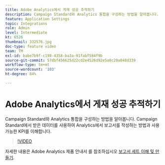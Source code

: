 ```yaml
---
title: Adobe Analytics에서 게재 성공 추적하기
description: Campaign Standard와 Analytics 통합을 구성하는 방법을 알아봅니다. Campaign Standard에서 받은 데이터를 사용하여 Analytics에서 보고서를 작성하는 방법과 사용 가능한 KPI를 이해합니다.
feature: Application Settings
topic: Integrations
role: Admin
level: Intermediate
kt: 6526
thumbnail: 332576.jpg
doc-type: feature video
team: TM
exl-id: babe7b9f-c198-4358-ba3a-91fabf584f9b
source-git-commit: 57dbf456625d22cd2e4526d92e5a8c20a048d339
workflow-type: tm+mt
source-wordcount: '103'
ht-degree: 84%

---
```


# Adobe Analytics에서 게재 성공 추적하기

Campaign Standard와 Analytics 통합을 구성하는 방법을 알아봅니다. Campaign Standard에서 받은 데이터를 사용하여 Analytics에서 보고서를 작성하는 방법과 사용 가능한 KPI를 이해합니다.

>[!VIDEO](https://video.tv.adobe.com/v/332576/?quality=12)

자세한 내용은 Adobe Analytics 제품 안내서 를 참조하십시오 [보고서 세트 이해 및 만들기](https://experienceleague.adobe.com/docs/analytics-learn/tutorials/intro-to-analytics/analytics-basics/understanding-and-creating-report-suites.html?lang=ko#intro-to-analytics).
